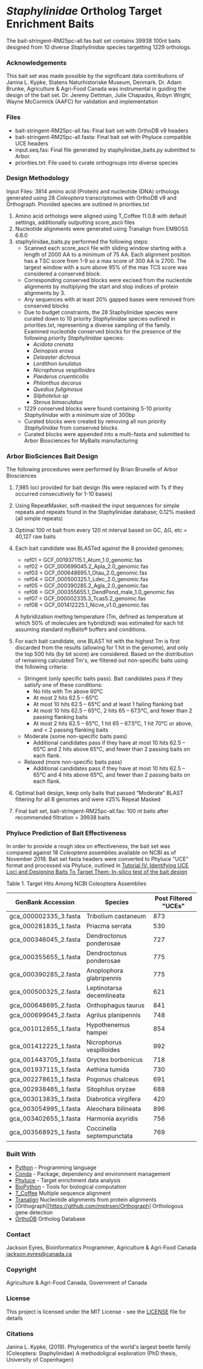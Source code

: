 # *Staphylinidae* Ortholog Target Enrichment Baits

The bait-stringent-RM25pc-all.fas bait set contains 39938 100nt baits designed from 10 diverse *Staphylinidae* species targetting 1229 orthologs.  

### Acknowledgements ###
This bait set was made possible by the significant data contributions of Janina L. Kypke, Statens Naturhistoriske Museum, Denmark. 
Dr. Adam Brunke, Agriculture & Agri-Food Canada was instrumental in guiding the design of the bait set. 
Dr. Jeremy Dettman, Julie Chapados, Robyn Wright, Wayne McCormick (AAFC) for validation and implementation

### Files ###
* bait-stringent-RM25pc-all.fas: Final bait set with OrthoDB v9 headers
* bait-stringent-RM25pc-all.fasta: Final bait set with Phyluce compatible UCE headers
* input.seq.fas: Final file generated by staphylinidae_baits.py submitted to Arbor. 
* priorities.txt: File used to curate orthogroups into diverse species 

### Design Methodology
Input Files: 3814 amino acid (Protein) and nucleotide (DNA) orthologs generated using 28 *Coleoptera* transcriptomes with OrthoDB v9 and Orthograph. Provided species are outlined in priorities.txt
1) Amino acid orthologs were aligned using T_Coffee 11.0.8 with default settings, additionally outputting score_ascii files
2) Nucleotide alignments were generated using Tranalign from EMBOSS 6.6.0
3) staphylinidae_baits.py performed the following steps:
    * Scanned each score_ascii file with sliding window starting with a length of 2000 AA to a minimum of 75 AA. 
    Each alignment position has a TSC score from 1-9 so a max score of 300 AA is 2700. The largest window with a sum above 95% of the max TCS score was considered a conserved block.
    * Corresponding conserved blocks were excised from the nucleotide alignments by multiplying the start and stop indices of protein alignments by 3. 
    * Any sequences with at least 20% gapped bases were removed from conserved blocks
    * Due to budget constraints, the 28 Staphylinidae species were curated down to 10 priority *Staphylinidae* species outlined in priorities.txt, representing a diverse sampling of the family. Examined nucleotide conserved blocks for the presence of the following priority *Staphylinidae* species:
        * *Acidota crenata*
        * *Deinopsis erosa*
        * *Deleaster dichrous*
        * *Lordithon lunulatus*
        * *Nicrophorus vespilloides*
        * *Paederus cruenticollis*
        * *Philonthus decorus*
        * *Quedius fuliginosus*
        * *Silphotelus sp*
        * *Stenus bimaculatus*
    * 1229 conserved blocks were found containing 5-10 priority *Staphylinidae* with a minimum size of 300bp
    * Curated blocks were created by removing all non priority *Staphylinidae* from conserved blocks
    * Curated blocks were appended into a multi-fasta and submitted to Arbor Biosciences for MyBaits manufacturing

### Arbor BioSciences Bait Design
The following procedures were performed by Brian Brunelle of Arbor Biosciences
1) 7,985 loci provided for bait design (Ns were replaced with Ts if they occurred consecutively for
1-10 bases)
2) Using RepeatMasker, soft-masked the input sequences for simple repeats and repeats found in
the Staphylinidae database; 0.12% masked (all simple repeats)
3) Optimal 100 nt bait from every 120 nt interval based on GC, ΔG, etc = 40,127 raw baits
4) Each bait candidate was BLASTed against the 8 provided genomes;
    * ref01 = GCF_001937115.1_Atum_1.0_genomic.fas
    * ref02 = GCF_000699045.2_Apla_2.0_genomic.fas
    * ref03 = GCF_000648695.1_Otau_2.0_genomic.fas
    * ref04 = GCF_000500325.1_Ldec_2.0_genomic.fas
    * ref05 = GCF_000390285.2_Agla_2.0_genomic.fas
    * ref06 = GCF_000355655.1_DendPond_male_1.0_genomic.fas
    * ref07 = GCF_000002335.3_Tcas5.2_genomic.fas
    * ref08 = GCF_001412225.1_Nicve_v1.0_genomic.fas 
     
    A hybridization melting temperature (Tm, defined as temperature at which 50% of molecules are hybridized) was estimated for each hit assuming standard myBaits® buffers and conditions.

5) For each bait candidate, one BLAST hit with the highest Tm is first discarded from the results
(allowing for 1 hit in the genome), and only the top 500 hits (by bit score) are considered. Based
on the distribution of remaining calculated Tm's, we filtered out non-specific baits using the
following criteria:
    * Stringent (only specific baits pass). Bait candidates pass if they satisfy one of these conditions:
        - No hits with Tm above 60°C
        - At most 2 hits 62.5 – 65°C
        - At most 10 hits 62.5 – 65°C and at least 1 failing flanking bait
        - At most 10 hits 62.5 – 65°C, 2 hits 65 – 67.5°C, and fewer than 2 passing flanking baits
        - At most 2 hits 62.5 – 65°C, 1 hit 65 – 67.5°C, 1 hit 70°C or above, and < 2 passing flanking baits
    * Moderate (some non-specific baits pass)
        - Additional candidates pass if they have at most 10 hits 62.5 – 65°C and 2 hits above 65°C, and fewer than 2 passing baits on each flank.
    * Relaxed (more non-specific baits pass)
        - Additional candidates pass if they have at most 10 hits 62.5 – 65°C and 4 hits above 65°C, and fewer than 2
passing baits on each flank.

6) Optimal bait design, keep only baits that passed “Moderate” BLAST filtering for all 8 genomes and were ≤25% Repeat
Masked

7) Final bait set, bait-stringent-RM25pc-all.fas: 100 nt baits after recommended filtration = 39938 baits

### Phyluce Prediction of Bait Effectiveness
In order to provide a rough idea on effectiveness, the bait set was compared against 18 *Coleoptera* assemblies available on NCBI as of November 2018.
Bait set fasta headers were converted to Phyluce "UCE" format and processed via Phyluce, outlined in [Tutorial IV: Identifying UCE Loci and Designing Baits To Target Them: In-silico test of the bait design](https://phyluce.readthedocs.io/en/latest/tutorial-four.html#in-silico-test-of-the-bait-design)

Table 1. Target Hits Among NCBI Coleoptera Assemblies

| GenBank Accession     | Species                   | Post Filtered "UCEs" |
|-----------------------|---------------------------|----------------------|
| gca_000002335_3.fasta | Tribolium castaneum       | 873                  |
| gca_000281835_1.fasta | Priacma serrata           | 530                  |
| gca_000346045_2.fasta | Dendroctonus ponderosae   | 727                  |
| gca_000355655_1.fasta | Dendroctonus ponderosae   | 775                  |
| gca_000390285_2.fasta | Anoplophora glabripennis  | 775                  |
| gca_000500325_2.fasta | Leptinotarsa decemlineata | 621                  |
| gca_000648695_2.fasta | Onthophagus taurus        | 841                  |
| gca_000699045_2.fasta | Agrilus planipennis       | 748                  |
| gca_001012855_1.fasta | Hypothenemus hampei       | 854                  |
| gca_001412225_1.fasta | Nicrophorus vespilloides  | 992                  |
| gca_001443705_1.fasta | Oryctes borbonicus        | 718                  |
| gca_001937115_1.fasta | Aethina tumida            | 730                  |
| gca_002278615_1.fasta | Pogonus chalceus          | 691                  |
| gca_002938485_1.fasta | Sitophilus oryzae         | 688                  |
| gca_003013835_1.fasta | Diabrotica virgifera      | 420                  |
| gca_003054995_1.fasta | Aleochara bilineata       | 896                  |
| gca_003402655_1.fasta | Harmonia axyridis         | 756                  |
| gca_003568925_1.fasta | Coccinella septempunctata | 769                  |

### Built With

* [Python](https://www.python.org/doc/) - Programming language
* [Conda](https://conda.io/docs/index.html) - Package, dependency and environment management
* [Phyluce](https://phyluce.readthedocs.io/en/latest/index.html) - Target enrichment data analysis
* [BioPython](https://biopython.org/) - Tools for biological computation
* [T_Coffee](http://www.tcoffee.org/Projects/tcoffee/) Multiple sequence alignment
* [Tranalign](http://emboss.sourceforge.net/apps/release/6.6/emboss/apps/tranalign.html) Nucleotide alignments from protein alignments
* [Orthograph][https://github.com/mptrsen/Orthograph] Orthologous gene detection
* [OrthoDB](https://www.orthodb.org/) Ortholog Database

### Contact
Jackson Eyres, Bioinformatics Programmer, Agriculture & Agri-Food Canada  
jackson.eyres@canada.ca

### Copyright
Agriculture & Agri-Food Canada, Government of Canada

### License

This project is licensed under the MIT License - see the [LICENSE](LICENSE) file for details

### Citations

Janina L. Kypke, (2019). Phylogenetics of the world's largest beetle family (Coleoptera: Staphylinidae) A methodoligcal exploration (PhD thesis, University of Copenhagen)

